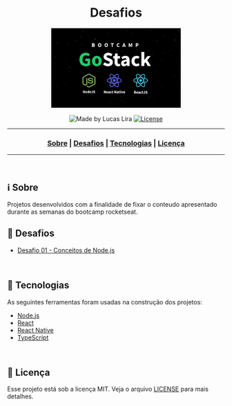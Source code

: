 <h1 align="center">Desafios</h1>
<p align="center">
  <img src="assets/logo.jpg" width="300" heigth="300">
</p>


<p align="center">
  <img alt="Made by Lucas Lira" src="https://img.shields.io/badge/made%20by-Lucas%20Lira-informational">
  
  <a href="license.md">
  <img alt="License" src="https://img.shields.io/badge/License-MIT-informational">
  </a>
</p>

___

<h3 align="center">
  <a href="#information_source-sobre">Sobre</a> |
  <a href="#book-desafios">Desafios</a> |
  <a href="#Tecnologias">Tecnologias</a> |
  <a href="#licença">Licença</a>
</h3>

___

<br>

## :information_source: Sobre

Projetos desenvolvidos com a finalidade de fixar o conteudo apresentado durante as semanas do bootcamp rocketseat.

## :book: Desafios

- [Desafio 01 - Conceitos de Node.js](https://github.com/lirajw/desafio-conceitos-nodejs.git)



<br>

## 🚀 Tecnologias

As seguintes ferramentas foram usadas na construção dos projetos:

- [Node.js](https://nodejs.org/en/)
- [React](https://pt-br.reactjs.org/)
- [React Native](https://reactnative.dev/)
- [TypeScript](https://www.typescriptlang.org/)

<br>

## 📄 Licença 

Esse projeto está sob a licença MIT. Veja o arquivo [LICENSE](LICENSE) para mais detalhes.
